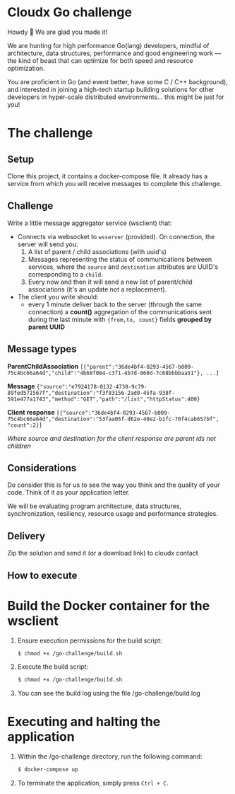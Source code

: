 # Cloudx Go challenge
Howdy 👋 We are glad you made it!

We are hunting for high performance Go(lang) developers, mindful of architecture, data structures, performance and good engineering work — the kind of beast that can optimize for both speed and resource optimization.

You are proficient in Go (and event better, have some C / C++ background), and interested in joining a high-tech startup building solutions for other developers in hyper-scale distributed environments... this might be just for you!


# The challenge

## Setup

Clone this project, it contains a docker-compose file. It already has a service from which you
will receive messages to complete this challenge.

## Challenge

Write a little message aggregator service (wsclient) that:

- Connects via websocket to `wsserver` (provided). On connection, the server will send you:
  1. A list of parent / child associations (with uuid's)
  2. Messages representing the status of communications between services, where the `source` and `destination` attributes are UUID's corresponding to a `child`.
  3. Every now and then it will send a new list of parent/child associations (it's an update not a replacement).  
- The client you write should:
  - every 1 minute deliver back to the server (through the same connection) a **count()** aggregation of the communications sent during the last minute with `{from,to, count}` fields **grouped by parent UUID** 

## Message types

**ParentChildAssociation**
```[{"parent":"36de4bf4-0293-4567-b009-75c4bc66a64d","child":"4b68f084-c3f1-4b7d-860d-7c68bbbbaa51"}, ...]```

**Message**
```{"source":"e7924178-0132-4730-9c79-89fed571567f","destination":"f3f83156-2ad0-45fa-938f-591e477a1743","method":"GET","path":"/list","httpStatus":400}```

**Client response**
```[{"source":"36de4bf4-0293-4567-b009-75c4bc66a64d","destination":"53faa05f-d62e-40e2-b1fc-70f4cab657bf", "count":2}]```

_Where source and destination for the client response are parent ids not children_


## Considerations
Do consider this is for us to see the way you think and the quality of your code. Think of it as your application letter.

We will be evaluating program architecture, data structures, synchronization, resiliency, resource usage and performance strategies.

## Delivery

Zip the solution and send it (or a download link) to cloudx contact

## How to execute

# Build the Docker container for the wsclient

1. Ensure execution permissions for the build script:
   ```bash
   $ chmod +x /go-challenge/build.sh
2. Execute the build script:
   ```bash
   $ chmod +x /go-challenge/build.sh
3. You can see the build log using the file /go-challenge/build.log

# Executing and halting the application
1. Within the /go-challenge directory, run the following command:
   ```bash
   $ docker-compose up
2. To terminate the application, simply press `Ctrl + C`.   